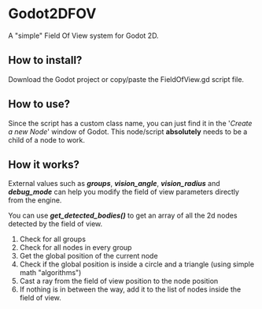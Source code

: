 # Godot2DFOV
A "simple" Field Of View system for Godot 2D.

## How to install?

Download the Godot project or copy/paste the FieldOfView.gd script file.

## How to use?

Since the script has a custom class name, you can just find it in the '*Create a new Node*' window of Godot. This node/script **absolutely** needs to be a child of a node to work.

## How it works?

External values such as ***groups***, ***vision_angle***, ***vision_radius*** and ***debug_mode*** can help you modify the field of view parameters directly from the engine.

You can use ***get_detected_bodies()*** to get an array of all the 2d nodes detected by the field of view.

1. Check for all groups
2. Check for all nodes in every group
3. Get the global position of the current node
4. Check if the global position is inside a circle and a triangle (using simple math "algorithms")
5. Cast a ray from the field of view position to the node position
6. If nothing is in between the way, add it to the list of nodes inside the field of view.
